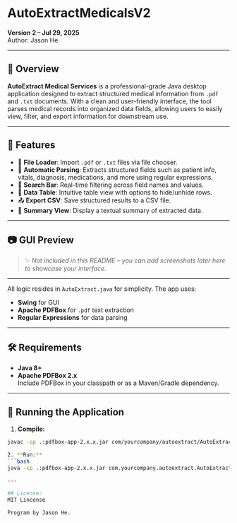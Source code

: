 # AutoExtractMedicalsV2

**Version 2 – Jul 29, 2025**  
Author: Jason He

---
 
## 🧾 Overview

**AutoExtract Medical Services** is a professional-grade Java desktop application designed to extract structured medical information from `.pdf` and `.txt` documents. With a clean and user-friendly interface, the tool parses medical records into organized data fields, allowing users to easily view, filter, and export information for downstream use.

---

## 🎯 Features

- 📂 **File Loader**: Import `.pdf` or `.txt` files via file chooser.
- 🧠 **Automatic Parsing**: Extracts structured fields such as patient info, vitals, diagnosis, medications, and more using regular expressions.
- 🔎 **Search Bar**: Real-time filtering across field names and values.
- 🧮 **Data Table**: Intuitive table view with options to hide/unhide rows.
- 📤 **Export CSV**: Save structured results to a CSV file.
- 📑 **Summary View**: Display a textual summary of extracted data.

---

## 📷 GUI Preview

> ✨ *Not included in this README – you can add screenshots later here to showcase your interface.*

---


All logic resides in `AutoExtract.java` for simplicity. The app uses:

- **Swing** for GUI
- **Apache PDFBox** for `.pdf` text extraction
- **Regular Expressions** for data parsing

---

## 🛠 Requirements

- **Java 8+**
- **Apache PDFBox 2.x**  
  Include PDFBox in your classpath or as a Maven/Gradle dependency.

---

## 🚀 Running the Application

1. **Compile:**

```bash
javac -cp .:pdfbox-app-2.x.x.jar com/yourcompany/autoextract/AutoExtract.java

2. **Run:**
```bash
java -cp .:pdfbox-app-2.x.x.jar com.yourcompany.autoextract.AutoExtract

---

## License:
MIT Lincense

Program by Jason He.

